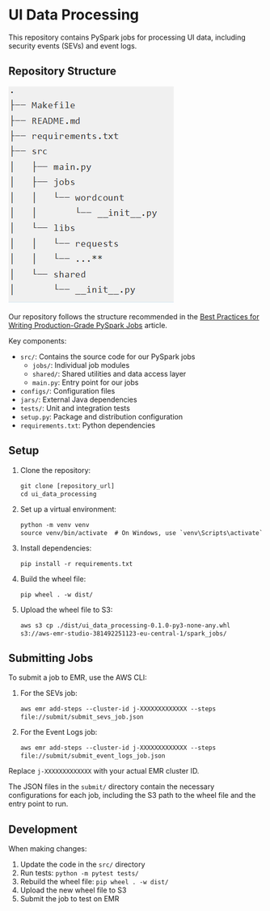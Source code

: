 # UI Data Processing

This repository contains PySpark jobs for processing UI data, including security events (SEVs) and event logs.

## Repository Structure

![Repository Structure](repo_structure.png)

Our repository follows the structure recommended in the [Best Practices for Writing Production-Grade PySpark Jobs](https://developerzen.com/best-practices-writing-production-grade-pyspark-jobs/) article.

Key components:
- `src/`: Contains the source code for our PySpark jobs
   - `jobs/`: Individual job modules
   - `shared/`: Shared utilities and data access layer
  - `main.py`: Entry point for our jobs
- `configs/`: Configuration files
- `jars/`: External Java dependencies
- `tests/`: Unit and integration tests
- `setup.py`: Package and distribution configuration
- `requirements.txt`: Python dependencies

## Setup

1. Clone the repository:
   ```
   git clone [repository_url]
   cd ui_data_processing
   ```

2. Set up a virtual environment:
   ```
   python -m venv venv
   source venv/bin/activate  # On Windows, use `venv\Scripts\activate`
   ```

3. Install dependencies:
   ```
   pip install -r requirements.txt
   ```

4. Build the wheel file:
   ```
   pip wheel . -w dist/
   ```

5. Upload the wheel file to S3:
   ```
   aws s3 cp ./dist/ui_data_processing-0.1.0-py3-none-any.whl s3://aws-emr-studio-381492251123-eu-central-1/spark_jobs/
   ```

## Submitting Jobs

To submit a job to EMR, use the AWS CLI:

1. For the SEVs job:
   ```
   aws emr add-steps --cluster-id j-XXXXXXXXXXXXX --steps file://submit/submit_sevs_job.json
   ```

2. For the Event Logs job:
   ```
   aws emr add-steps --cluster-id j-XXXXXXXXXXXXX --steps file://submit/submit_event_logs_job.json
   ```

Replace `j-XXXXXXXXXXXXX` with your actual EMR cluster ID.

The JSON files in the `submit/` directory contain the necessary configurations for each job, including the S3 path to the wheel file and the entry point to run.

## Development

When making changes:
1. Update the code in the `src/` directory
2. Run tests: `python -m pytest tests/`
3. Rebuild the wheel file: `pip wheel . -w dist/`
4. Upload the new wheel file to S3
5. Submit the job to test on EMR